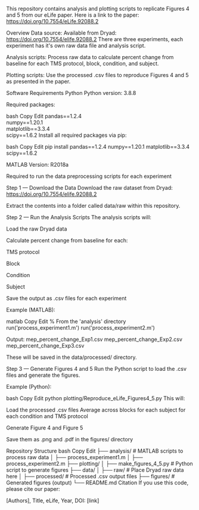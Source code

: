 This repository contains analysis and plotting scripts to replicate Figures 4 and 5 from our eLife paper.
Here is a link to the paper: https://doi.org/10.7554/eLife.92088.2

Overview
Data source: Available from Dryad: https://doi.org/10.7554/elife.92088.2
There are three experiments, each experiment has it's own raw data file and analysis script.

Analysis scripts: Process raw data to calculate percent change from baseline for each TMS protocol, block, condition, and subject.


Plotting scripts: Use the processed .csv files to reproduce Figures 4 and 5 as presented in the paper.

Software Requirements
Python
Python version: 3.8.8

Required packages:

bash
Copy
Edit
pandas==1.2.4  
numpy==1.20.1  
matplotlib==3.3.4  
scipy==1.6.2
Install all required packages via pip:

bash
Copy
Edit
pip install pandas==1.2.4 numpy==1.20.1 matplotlib==3.3.4 scipy==1.6.2

MATLAB
Version: R2018a

Required to run the data preprocessing scripts for each experiment

Step 1 — Download the Data
Download the raw dataset from Dryad: https://doi.org/10.7554/elife.92088.2

Extract the contents into a folder called data/raw within this repository.

Step 2 — Run the Analysis Scripts
The analysis scripts will:

Load the raw Dryad data

Calculate percent change from baseline for each:

TMS protocol 

Block

Condition

Subject

Save the output as .csv files for each experiment

Example (MATLAB):

matlab
Copy
Edit
% From the 'analysis' directory
run('process_experiment1.m')
run('process_experiment2.m')

Output:
mep_percent_change_Exp1.csv
mep_percent_change_Exp2.csv
mep_percent_change_Exp3.csv

These will be saved in the data/processed/ directory.

Step 3 — Generate Figures 4 and 5
Run the Python script to load the .csv files and generate the figures.

Example (Python):

bash
Copy
Edit
python plotting/Reproduce_eLife_Figures4_5.py
This will:

Load the processed .csv files
Average across blocks for each subject for each condition and TMS protocol 

Generate Figure 4 and Figure 5

Save them as .png and .pdf in the figures/ directory

Repository Structure
bash
Copy
Edit
├── analysis/                # MATLAB scripts to process raw data
│   ├── process_experiment1.m
│   ├── process_experiment2.m
├── plotting/
│   ├── make_figures_4_5.py  # Python script to generate figures
├── data/
│   ├── raw/                 # Place Dryad raw data here
│   ├── processed/           # Processed .csv output files
├── figures/                 # Generated figures (output)
└── README.md
Citation
If you use this code, please cite our paper:

[Authors], Title, eLife, Year, DOI: [link]

